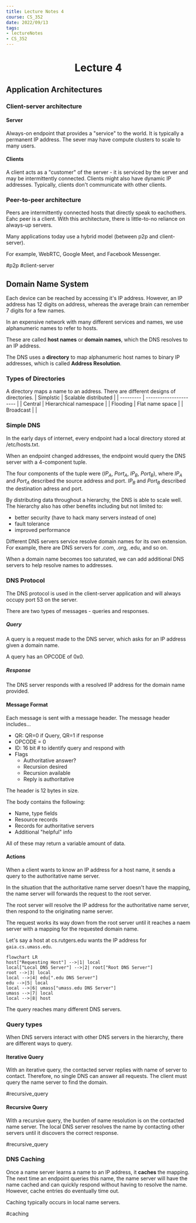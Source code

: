 ```yaml
---
title: Lecture Notes 4
course: CS_352
date: 2022/09/13
tags: 
- lectureNotes
- CS_352
---
```


<center><h1>Lecture 4</h1></center>

## Application Architectures
### Client-server architecture
#### Server
Always-on endpoint that provides a "service" to the world. It is typically a permanent IP address. The sever may have compute clusters to scale to many users.

#### Clients
A client acts as a "customer" of the server - it is serviced by the server and may be intermittently connected. Clients might also have dynamic IP addresses. Typically, clients don't communicate with other clients.

### Peer-to-peer architecture
Peers are intermittently connected hosts that directly speak to eachothers. Eahc peer is a client. With this architecture, there is little-to-no reliance on always-up servers.

Many applications today use a hybrid model (between p2p and client-server).

For example, WebRTC, Google Meet, and Facebook Messenger.

#p2p
#client-server

## Domain Name System
Each device can be reached by accessing it's IP address. However, an IP address has 12 digits on address, whereas the average brain can remember 7 digits for a few names.

In an expensive network with many different services and names, we use alphanumeric names to refer to hosts.

These are called **host names** or **domain names**, which the DNS resolves to an IP address.

The DNS uses a **directory** to map alphanumeric host names to binary IP addresses, which is called **Address Resolution**.

### Types of Directories
A directory maps a name to an address. There are different designs of directories.
| Simplstic | Scalable distributed   |
| --------- | ---------------------- |
| Central   | Hierarchical namespace |
| Flooding  | Flat name space        | 
| Broadcast |                        |

### Simple DNS
In the early days of internet, every endpoint had a local directory stored at /etc/hosts.txt.

When an endpoint changed addresses, the endpoint would query the DNS server with a 4-component tuple.

The four components of the tuple were ($IP_A$, $Port_A$, $IP_B$, $Port_B$), where $IP_A$ and $Port_A$ described the source address and port.
$IP_B$ and $Port_B$ described the destination adress and port.

By distributing data throughout a hierarchy, the DNS is able to scale well. The hierarchy also has other benefits including but not limited to:
- better security (have to hack many servers instead of one)
- fault tolerance
- improved performance

Different DNS servers service resolve domain names for its own extension. For example, there are DNS servers for .com, .org, .edu, and so on.

When a domain name becomes too saturated, we can add additional DNS servers to help resolve names to addresses.

### DNS Protocol
The DNS protocol is used in the client-server application and will always occupy port 53 on the server.

There are two types of messages - queries and responses.

##### Query
A query is a request made to the DNS server, which asks for an IP address given a domain name.

A query has an OPCODE of 0x0.

##### Response
The DNS server responds with a resolved IP address for the domain name provided.

#### Message Format
Each message is sent with a message header. The message header includes...
- QR: QR=0 if Query, QR=1 if response
- OPCODE = 0
- ID: 16 bit # to identify query and respond with
- Flags
	- Authoritative answer?
	- Recursion desired
	- Recursion available
	- Reply is authoritative

The header is 12 bytes in size.

The body contains the following:
- Name, type fields
- Resource records
- Records for authoritative servers
- Additional "helpful" info

All of these may return a variable amount of data.

#### Actions
When a client wants to know an IP address for a host name, it sends a query to the authoritative name server.

In the situation that the authoritative name server doesn't have the mapping, the name server will forwards the request to the root server.

The root server will resolve the IP address for the authoritative name server, then respond to the originating name server.

The request works its way down from the root server until it reaches a naem server with a mapping for the requested domain name.

Let's say a host at cs.rutgers.edu wants the IP address for `gaia.cs.umass.edu`.
```mermaid
flowchart LR
host["Requesting Host"] -->|1| local
local["Local DNS Server"] -->|2| root["Root DNS Server"]
root -->|3| local
local -->|4| edu[".edu DNS Server"]
edu -->|5| local
local -->|6| umass["umass.edu DNS Server"] 
umass -->|7| local
local -->|8| host
```
The query reaches many different DNS servers.

### Query types
When DNS servers interact with other DNS servers in the hierarchy, there are different ways to query.

#### Iterative Query
With an iterative query, the contacted server replies with name of server to contact. Therefore, no single DNS can answer all requests. The client must query the name server to find the domain.

#recursive_query
#### Recursive Query
With a recursive query, the burden of name resolution is on the contacted name server. The local DNS server resolves the name by contacting other servers until it discovers the correct response.

#recursive_query
### DNS Caching
Once a name server learns a name to an IP address, it **caches** the mapping. The next time an endpoint queries this name, the name server will have the name cached and can quickly respond without having to resolve the name. However, cache entries do eventually time out.

Caching typically occurs in local name servers. 

#caching